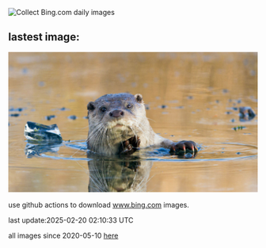 ![Collect Bing.com daily images](https://github.com/counter2015/bing-daily-images/workflows/Collect%20Bing.com%20daily%20images/badge.svg)
## lastest image:
![](images/img.jpg)

use github actions to download www.bing.com images.

last update:2025-02-20 02:10:33 UTC

all images since 2020-05-10 [here](https://github.com/counter2015/bing-daily-images/tree/master/images) 
